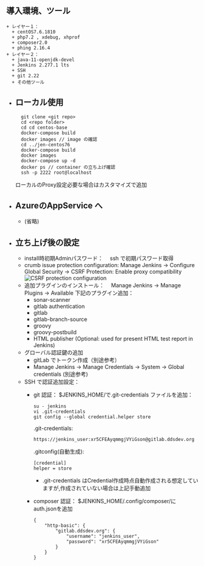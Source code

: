 
## 導入環境、ツール
    + レイヤー１：
      + centOS7.6.1810
      + php7.2 , xdebug, xhprof
      + composer2.0
      + phing 2.16.4
    + レイヤー２：
      + java-11-openjdk-devel
      + Jenkins 2.277.1 lts
      + SSH
      + git 2.22
      + その他ツール
+ ## ローカル使用
  ```
    git clone <git repo>
    cd <repo folder>
    cd cd centos-base
    docker-compose build
    docker images // image の確認
    cd ../jen-centos76
    docker-compose build
    docker images
    docker-compose up -d
    docker ps // container の立ち上げ確認
    ssh -p 2222 root@localhost 
  ```
    ローカルのProxy設定必要な場合はカスタマイズで追加　　

+ ## AzureのAppService へ
  + (省略)
+ ## 立ち上げ後の設定
  + install時初期Adminパスワード：
    　ssh で初期パスワード取得
  + crumb issue protection configuration:
      Manage Jenkins -> Configure Global Security -> CSRF Protection: Enable proxy compatibility
      ![CSRF protection configuration](imgs/csrf%20protection%20configuration.png)
  + 追加プラグインのインストール：
    　Manage Jenkins -> Manage Plugins -> Available
      下記のプラグイン追加：
      + sonar-scanner 
      + gitlab authentication 
      + gitlab 
      + gitlab-branch-source 
      + groovy 
      + groovy-postbuild
      + HTML publisher (Optional: used for present HTML test report in Jenkins)
  + グローバル認証鍵の追加
      + gitLab でトークン作成（別途参考）
      + Manage Jenkins -> Manage Credentials -> System -> Global credentials (別途参考)
  + SSH で認証追加設定：
      + git 認証：
        $JENKINS_HOME/で.git-credentials ファイルを追加：
        ```
        su - jenkins
        vi .git-credentials
        git config --global credential.helper store
        ```

        .git-credentials:
        ```
        https://jenkins_user:xr5CFEAyqmmgjVYiGson@gitlab.ddsdev.org
        ```
        .gitconfig(自動生成):
        ```
        [credential]
        helper = store
        ```
        - .git-credentials はCredential作成時点自動作成される想定していますが,作成されていない場合は上記手動追加

      + composer 認証：
        $JENKINS_HOME/.config/composer/にauth.jsonを追加
        ```
        {
            "http-basic": {
                "gitlab.ddsdev.org": {
                    "username": "jenkins_user",
                    "password": "xr5CFEAyqmmgjVYiGson"
                }
            }
        }
        ```







